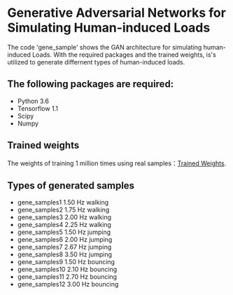 # Generative Adversarial Networks for Simulating Human-induced Loads
The code 'gene_sample' shows the GAN architecture for simulating human-induced Loads. With the required packages and the trained weights, is's utilized to generate differnent types of human-induced loads.

## The following packages are required:
* Python 3.6
* Tensorflow 1.1
* Scipy
* Numpy

## Trained weights
The weights of training 1 million times using real samples：[Trained Weights](https://drive.google.com/open?id=1zLen63lKyv1qlwWiyPUyaSeSL2Mbj46U).

## Types of generated samples
* gene_samples1  1.50 Hz walking
* gene_samples2  1.75 Hz walking
* gene_samples3  2.00 Hz walking
* gene_samples4  2.25 Hz walking
* gene_samples5  1.50 Hz jumping
* gene_samples6  2.00 Hz jumping
* gene_samples7  2.67 Hz jumping
* gene_samples8  3.50 Hz jumping
* gene_samples9  1.50 Hz bouncing
* gene_samples10 2.10 Hz bouncing
* gene_samples11 2.70 Hz bouncing
* gene_samples12 3.00 Hz bouncing
